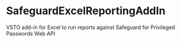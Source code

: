 # SafeguardExcelReportingAddIn
VSTO add-in for Excel to run reports against Safeguard for Privileged Passwords Web API
